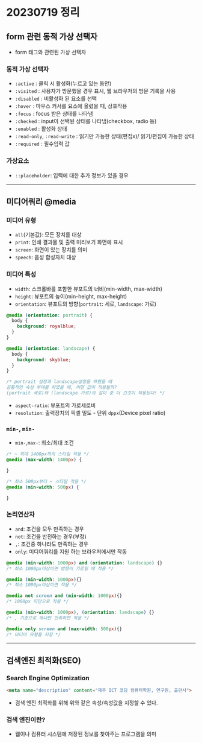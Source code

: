 # 20230719 정리

## form 관련 동적 가상 선택자

- form 태그와 관련된 가상 선택자

### 동적 가상 선택자

- `:active` : 클릭 시 활성화(누르고 있는 동안)
- `:visited` : 사용자가 방문했을 경우 표시, 웹 브라우저의 방문 기록을 사용
- `:disabled` : 비활성화 된 요소를 선택
- `:hover` : 마우스 커서를 요소에 올렸을 때, 상호작용
- `:focus` : focus 받은 상태를 나타냄
- `:checked` : input이 선택된 상태를 나타냄(checkbox, radio 등)
- `:enabled` : 활성화 상태
- `:read-only`, `:read-write` : 읽기만 가능한 상태(편집x)/ 읽기/편집이 가능한 상태
- `:required` : 필수입력 값

### 가상요소

- `::placeholder`: 입력에 대한 추가 정보가 있을 경우

---

## 미디어쿼리 @media

### 미디어 유형

- `all`(기본값): 모든 장치를 대상
- `print`: 인쇄 결과물 및 출력 미리보기 화면에 표시
- `screen`: 화면이 있는 장치를 의미
- `speech`: 음성 합성자치 대상

### 미디어 특성

- `width`: 스크롤바를 포함한 뷰포트의 너비(min-width, max-width)
- `height`: 뷰포트의 높이(min-height, max-height)
- `orientation`: 뷰포트의 방향(`portrait`: 세로, `landscape`: 가로)

```css
@media (orientation: portrait) {
  body {
    background: royalblue;
  }
}

@media (orientation: landscape) {
  body {
    background: skyblue;
  }
}

/* portrait 설정과 landscape설정을 하였을 때
공통적인 속성 부여를 하였을 때, 어떤 값이 적용될까?
(portrait 세로)와 (landscape 가로)의 길이 중 더 긴것이 적용된다! */
```

- `aspect-ratio`: 뷰포트의 가로세로비
- `resolution`: 출력장치의 픽셀 밀도 - 단위 `dppx`(Device pixel ratio)

### `min-`, `min-`

- `min-`,`max-`: 최소/최대 조건

```css
/* ~ 최대 1400px까지 스타일 적용 */
@media (max-width: 1400px) {

}

/* 최소 500px부터 ~ 스타일 적용 */
@media (min-width: 500px) {

}
```


### 논리연산자
- `and`: 조건을 모두 만족하는 경우
- `not`: 조건을 반전하는 경우(부정)
- `,`: 조건중 하나라도 만족하는 경우
- `only`: 미디어쿼리를 지원 하는 브라우저에서만 작동

```css
@media (min-width: 1000px) and (orientation: landscape) {}
/* 최소 1000px이상이면 방향이 가로일 떄 적용 */

@media (min-width: 1000px){}
/* 최소 1000px이상이면 적용 */

@media not screen and (min-width: 1000px){}
/* 1000px 미만으로 적용 */

@media (min-width: 1000px), (orientation: landscape) {}
/* , 기준으로 하나만 만족하면 적용 */

@media only screen and (max-width: 500px){}
/* 미디어 유형을 지정 */
```

---

## 검색엔진 최적화(SEO)

### Search Engine Optimization
```html
<meta name="description" content="제주 ICT 코딩 컴퓨터학원, 연구원, 출판사">
```

- 검색 엔진 최적화를 위해 위와 같은 속성/속성값을 지정할 수 있다.

### 검색 엔진이란?
- 웹이나 컴퓨터 시스템에 저장된 정보를 찾아주는 프로그램을 의미
